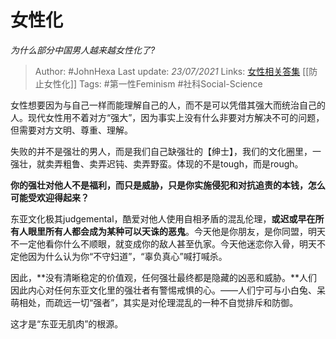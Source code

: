 # 女性化
*为什么部分中国男人越来越女性化了?*

> Author: #JohnHexa
Last update: *23/07/2021* 
Links: [女性相关答集](https://zhihu.com/collection/369876193) [[防止女性化]]
Tags: #第一性Feminism #社科Social-Science 

 
女性想要因为与自己一样而能理解自己的人，而不是可以凭借其强大而统治自己的人。现代女性用不着对方“强大”，因为事实上没有什么非要对方解决不可的问题，但需要对方文明、尊重、理解。

  


失败的并不是强壮的男人，而是我们自己缺强壮的【绅士】，我们的文化圈里，一强壮，就卖弄粗鲁、卖弄迟钝、卖弄野蛮。体现的不是tough，而是rough。

**你的强壮对他人不是福利，而只是威胁，只是你实施侵犯和对抗追责的本钱，怎么可能受欢迎得起来？**

东亚文化极其judgemental，酷爱对他人使用自相矛盾的混乱伦理，**或迟或早在所有人眼里所有人都会成为某种可以天诛的恶鬼**。今天他是你朋友，是你同盟，明天不一定他看你什么不顺眼，就变成你的敌人甚至仇家。今天他迷恋你入骨，明天不定他因为什么认为你“不守妇道”，“辜负真心”喊打喊杀。

因此，**没有清晰稳定的价值观，任何强壮最终都是隐藏的凶恶和威胁。**人们因此内心对任何东亚文化里的强壮者有警惕戒惧的心。——人们宁可与小白兔、呆萌相处，而疏远一切“强者”，其实是对伦理混乱的一种不自觉排斥和防御。

这才是“东亚无肌肉”的根源。



